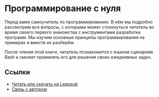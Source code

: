 # Программирование с нуля

Перед вами самоучитель по программированию. В нём мы подробно рассмотрим все вопросы, с которыми может столкнуться читатель во время своего первого знакомства с инструментами разработки программ. Мы изучим основные принципы программирования на примерах и вместе их разберём.

После чтения этой книги, читатель познакомится с языком сценариев Bash и сможет применять его для решения своих ежедневных задач.

## Ссылки

* [Читать или скачать на Leanpub](https://leanpub.com/programming-from-scratch)
* [Связь с автором](mailto:petrsum@gmail.com)
